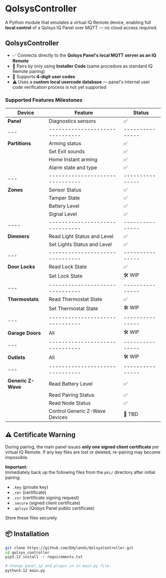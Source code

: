 # QolsysController

A Python module that emulates a virtual IQ Remote device, enabling full **local control** of a Qolsys IQ Panel over MQTT — no cloud access required.

## QolsysController
- ✅ Connects directly to the **Qolsys Panel's local MQTT server as an IQ Remote**
- 🔐 Pairs by only using **Installer Code** (same procedure as standard IQ Remote pairing)
- 🔢 Supports **4-digit user codes**
- ⚠️ Uses a **custom local usercode database** — panel's internal user code verification process is not yet supported

### Supported Features Milestones

| Device               | Feature                          | Status        |
|----|-------------------------------|---------------|
| **Panel**            | Diagnostics sensors              | ✅  |
|---|-------------------------------|---------------|
| **Partitions**       | Arming status                    | ✅ |
|                      | Set Exit sounds                  | ✅            |
|                      | Home Instant arming              | ✅            |
|                      | Alarm state and type             | ✅            |
|---|-------------------------------|---------------|
| **Zones**            | Sensor Status                    | ✅            |
|                      | Tamper State                     | ✅             |
|                      | Battery Level                    | ✅            |
|                      | Signal Level                     | ✅            |
|----|-------------------------------|---------------|
| **Dimmers**           | Read Light Status and Level      | ✅            |
|                      | Set Lights Status and Level       | ✅           |
|---|-------------------------------|---------------|
| **Door Locks**        | Read Lock State                  | ✅            |
|                      | Set Lock State                   | 🛠️ WIP        |
|---|-------------------------------|---------------|
| **Thermostats**       | Read Thermostat State            | ✅            |
|                      | Set  Thermostat State            | 🛠️ WIP        |
|---|-------------------------------|---------------|
| **Garage Doors**      | All                              | 🛠️ WIP        |
|---|-------------------------------|---------------|
| **Outlets**           | All                              | 🛠️ WIP        |
|---|-------------------------------|---------------|
| **Generic Z-Wave**   | Read Battery Level               | ✅ |
|                      | Read Pairing Status              | ✅ |
|                      | Read Node Status                 | ✅ |
|                      | Control Generic Z-Wave Devices   | 🔄 TBD       |


## ⚠️ Certificate Warning

During pairing, the main panel issues **only one signed client certificate** per virtual IQ Remote. If any key files are lost or deleted, re-pairing may become impossible.

**Important:**  
Immediately back up the following files from the `pki/` directory after initial pairing:

- `.key` (private key)
- `.cer` (certificate)
- `.csr` (certificate signing request)
- `.secure` (signed client certificate)
- `.qolsys` (Qolsys Panel public certificate)

Store these files securely.

## 📦 Installation

```bash
git clone https://github.com/EHylands/QolsysController.git
cd qolsys_controller
pip3.12 install -r requirements.txt

# Change panel_ip and plugin_in in main.py file
python3.12 main.py
```
